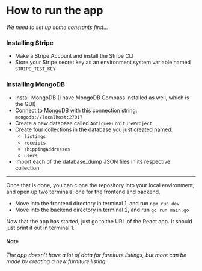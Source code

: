 # How to run the app

*We need to set up some constants first...*

### Installing Stripe
- Make a Stripe Account and install the Stripe CLI
- Store your Stripe secret key as an environment system variable named `STRIPE_TEST_KEY`

### Installing MongoDB
- Install MongoDB (I have MongoDB Compass installed as well, which is the GUI)
- Connect to MongoDB with this connection string: `mongodb://localhost:27017`
- Create a new database called `AntiqueFurnitureProject`
- Create four collections in the database you just created named:
    - `listings`
    - `receipts`
    - `shippingAddresses`
    - `users`
- Import each of the database_dump JSON files in its respective collection

___

Once that is done, you can clone the repository into your local environment, and open up two terminals: one for the frontend and backend. 
- Move into the frontend directory in terminal 1, and run `npm run dev`
- Move into the backend directory in terminal 2, and run `go run main.go`

Now that the app has started, just go to the URL of the React app. It should just print it out in terminal 1.

#### Note

*The app doesn't have a lot of data for furniture listings, but more can be made by creating a new furniture listing.*